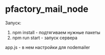 # pfactory_mail_node
Запуск:
1. npm install - подтягиваем нужные пакеты 
2. npm run start - запуск сервера

app.js - в нем настройки для nodemailer
